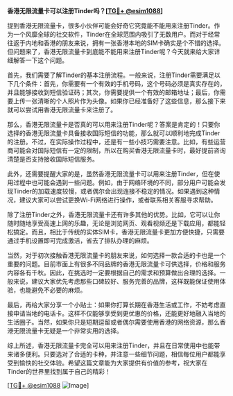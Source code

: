 **香港无限流量卡可以注册Tinder吗？[[TG💪+ @esim1088](https://t.me/s/esim1088)]**

提到香港无限流量卡，很多小伙伴可能会好奇它究竟能不能用来注册Tinder。作为一个风靡全球的社交软件，Tinder在全球范围内吸引了无数用户。而对于经常往返于内地和香港的朋友来说，拥有一张香港本地的SIM卡确实是个不错的选择。但问题来了，香港无限流量卡到底能不能用来注册Tinder呢？今天就来给大家详细解答一下这个问题。

首先，我们需要了解Tinder的基本注册流程。一般来说，注册Tinder需要满足以下几个条件：首先，你需要有一个有效的手机号码，这个号码必须是真实存在的，并且能够接收到短信验证码；其次，你需要提供一个有效的邮箱地址；最后，你需要上传一张清晰的个人照片作为头像。如果你已经准备好了这些信息，那么接下来就可以尝试用香港无限流量卡来注册了。

那么，香港无限流量卡是否真的可以用来注册Tinder呢？答案是肯定的！只要你选择的香港无限流量卡具备接收国际短信的功能，那么就可以顺利地完成Tinder的注册。不过，在实际操作过程中，还是有一些小技巧需要注意。比如，有些运营商可能会对国际短信有一定的限制，所以在购买香港无限流量卡时，最好提前咨询清楚是否支持接收国际短信服务。

此外，还需要提醒大家的是，虽然香港无限流量卡可以用来注册Tinder，但在使用过程中也可能会遇到一些问题。例如，由于网络环境的不同，部分用户可能会发现Tinder的加载速度较慢，或者偶尔会出现连接不稳定的情况。如果遇到这种情况，建议大家可以尝试更换Wi-Fi网络进行操作，或者联系相关客服寻求帮助。

除了注册Tinder之外，香港无限流量卡还有许多其他的优势。比如，它可以让你随时随地享受高速上网的乐趣，无论是浏览网页、观看视频还是下载应用，都能轻松搞定。而且，相比于传统的实体SIM卡，香港无限流量卡更加方便快捷，只需要通过手机设置即可完成激活，省去了排队办理的麻烦。

当然，对于初次接触香港无限流量卡的朋友来说，如何选择一款合适的卡也是一个重要的问题。目前市面上有很多不同品牌的香港无限流量卡可供选择，价格和服务内容各有千秋。因此，在挑选时一定要根据自己的需求和预算做出合理的选择。一般来说，建议大家优先考虑那些口碑较好、服务完善的品牌，这样既能保证使用体验，也能避免不必要的麻烦。

最后，再给大家分享一个小贴士：如果你打算长期在香港生活或工作，不妨考虑直接申请当地的电话卡。这样不仅能够享受到更优惠的价格，还能更好地融入当地的生活圈子。当然，如果你只是短期逗留或者偶尔需要使用香港的网络资源，那么香港无限流量卡无疑是一个非常实用的选择。

综上所述，香港无限流量卡完全可以用来注册Tinder，并且在日常使用中也能带来诸多便利。只要选对了合适的卡种，并注意一些细节问题，相信每位用户都能享受到愉快的社交体验。希望这篇文章能为大家提供有价值的参考，祝大家在Tinder的世界里找到属于自己的精彩！

[[TG💪+ @esim1088](https://t.me/s/esim1088) ![Image](https://i.postimg.cc/4NQfJmqS/Snipaste-2025-05-13-00-14-12.png)]